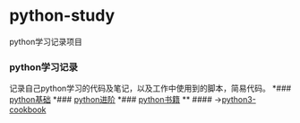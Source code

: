 # python-study
python学习记录项目


### python学习记录
记录自己python学习的代码及笔记，以及工作中使用到的脚本，简易代码。
*### [python基础](https://github.com/nebofeng/python-study/tree/master/01python-base)
*### [python进阶](https://github.com/nebofeng/python-study/tree/master/02python-advance)
*### [python书籍](https://github.com/nebofeng/python-study/tree/master/03python-books)
** #### ->[python3-cookbook](https://github.com/nebofeng/python-study/tree/master/03python-books)

